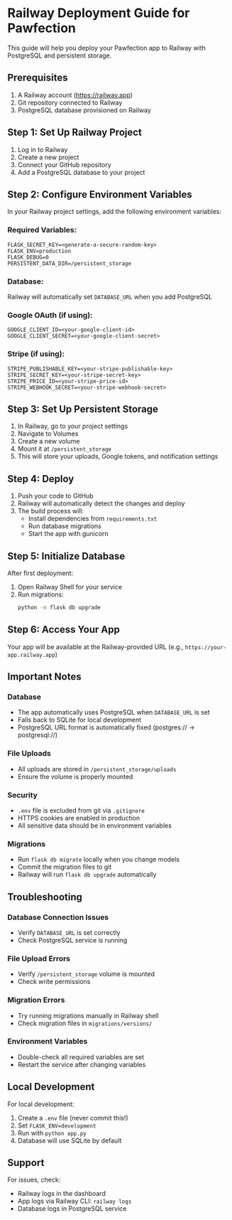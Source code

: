 # Railway Deployment Guide for Pawfection

This guide will help you deploy your Pawfection app to Railway with PostgreSQL and persistent storage.

## Prerequisites

1. A Railway account (https://railway.app)
2. Git repository connected to Railway
3. PostgreSQL database provisioned on Railway

## Step 1: Set Up Railway Project

1. Log in to Railway
2. Create a new project
3. Connect your GitHub repository
4. Add a PostgreSQL database to your project

## Step 2: Configure Environment Variables

In your Railway project settings, add the following environment variables:

### Required Variables:

```
FLASK_SECRET_KEY=<generate-a-secure-random-key>
FLASK_ENV=production
FLASK_DEBUG=0
PERSISTENT_DATA_DIR=/persistent_storage
```

### Database:
Railway will automatically set `DATABASE_URL` when you add PostgreSQL

### Google OAuth (if using):
```
GOOGLE_CLIENT_ID=<your-google-client-id>
GOOGLE_CLIENT_SECRET=<your-google-client-secret>
```

### Stripe (if using):
```
STRIPE_PUBLISHABLE_KEY=<your-stripe-publishable-key>
STRIPE_SECRET_KEY=<your-stripe-secret-key>
STRIPE_PRICE_ID=<your-stripe-price-id>
STRIPE_WEBHOOK_SECRET=<your-stripe-webhook-secret>
```

## Step 3: Set Up Persistent Storage

1. In Railway, go to your project settings
2. Navigate to Volumes
3. Create a new volume
4. Mount it at `/persistent_storage`
5. This will store your uploads, Google tokens, and notification settings

## Step 4: Deploy

1. Push your code to GitHub
2. Railway will automatically detect the changes and deploy
3. The build process will:
   - Install dependencies from `requirements.txt`
   - Run database migrations
   - Start the app with gunicorn

## Step 5: Initialize Database

After first deployment:

1. Open Railway Shell for your service
2. Run migrations:
   ```bash
   python -m flask db upgrade
   ```

## Step 6: Access Your App

Your app will be available at the Railway-provided URL (e.g., `https://your-app.railway.app`)

## Important Notes

### Database
- The app automatically uses PostgreSQL when `DATABASE_URL` is set
- Falls back to SQLite for local development
- PostgreSQL URL format is automatically fixed (postgres:// → postgresql://)

### File Uploads
- All uploads are stored in `/persistent_storage/uploads`
- Ensure the volume is properly mounted

### Security
- `.env` file is excluded from git via `.gitignore`
- HTTPS cookies are enabled in production
- All sensitive data should be in environment variables

### Migrations
- Run `flask db migrate` locally when you change models
- Commit the migration files to git
- Railway will run `flask db upgrade` automatically

## Troubleshooting

### Database Connection Issues
- Verify `DATABASE_URL` is set correctly
- Check PostgreSQL service is running

### File Upload Errors
- Verify `/persistent_storage` volume is mounted
- Check write permissions

### Migration Errors
- Try running migrations manually in Railway shell
- Check migration files in `migrations/versions/`

### Environment Variables
- Double-check all required variables are set
- Restart the service after changing variables

## Local Development

For local development:

1. Create a `.env` file (never commit this!)
2. Set `FLASK_ENV=development`
3. Run with `python app.py`
4. Database will use SQLite by default

## Support

For issues, check:
- Railway logs in the dashboard
- App logs via Railway CLI: `railway logs`
- Database logs in PostgreSQL service
